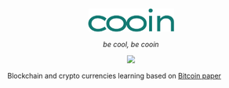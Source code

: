 <p align="center"><img src=".github/logo.svg" width="175"/></p>
<p align="center"><i>be cool, be cooin</i></p>
<p align="center">
<a href="#"><img src="https://img.shields.io/badge/-just%20for%20fun-green?style=flat"></a>
</p>

Blockchain and crypto currencies learning based on [Bitcoin paper](https://bitcoin.org/bitcoin.pdf)

